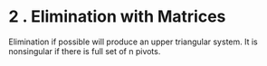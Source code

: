 # 2 . Elimination with Matrices
Elimination if possible will produce an upper triangular system. It is nonsingular if there is full set of n pivots.
